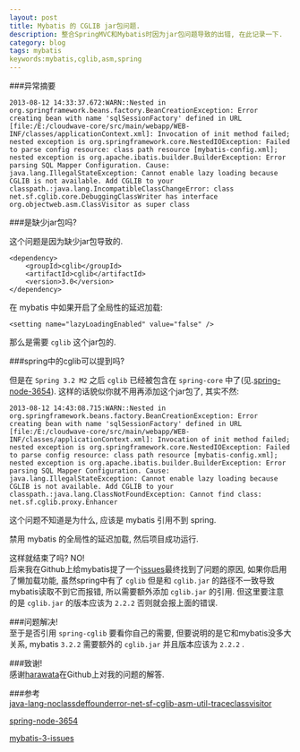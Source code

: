 ```yaml
---
layout: post
title: Mybatis 的 CGLIB jar包问题.
description: 整合SpringMVC和Mybatis时因为jar包问题导致的出错, 在此记录一下.
category: blog
tags: mybatis
keywords:mybatis,cglib,asm,spring
---
```


###异常摘要

	2013-08-12 14:33:37.672:WARN::Nested in org.springframework.beans.factory.BeanCreationException: Error creating bean with name 'sqlSessionFactory' defined in URL [file:/E:/cloudwave-core/src/main/webapp/WEB-INF/classes/applicationContext.xml]: Invocation of init method failed; nested exception is org.springframework.core.NestedIOException: Failed to parse config resource: class path resource [mybatis-config.xml]; nested exception is org.apache.ibatis.builder.BuilderException: Error parsing SQL Mapper Configuration. Cause: java.lang.IllegalStateException: Cannot enable lazy loading because CGLIB is not available. Add CGLIB to your classpath.:java.lang.IncompatibleClassChangeError: class net.sf.cglib.core.DebuggingClassWriter has interface org.objectweb.asm.ClassVisitor as super class

###是缺少jar包吗?  

这个问题是因为缺少jar包导致的.

	<dependency>
		<groupId>cglib</groupId>
		<artifactId>cglib</artifactId>
		<version>3.0</version>
	</dependency>

在 mybatis 中如果开启了全局性的延迟加载:

	<setting name="lazyLoadingEnabled" value="false" />

那么是需要 `cglib` 这个jar包的. 

###spring中的cglib可以提到吗?

但是在 `Spring 3.2 M2` 之后 `cglib` 已经被包含在 `spring-core` 中了(见.[spring-node-3654](http://www.springsource.org/node/3654)). 这样的话貌似你就不用再添加这个jar包了, 其实不然:

	2013-08-12 14:43:08.715:WARN::Nested in org.springframework.beans.factory.BeanCreationException: Error creating bean with name 'sqlSessionFactory' defined in URL [file:/E:/cloudwave-core/src/main/webapp/WEB-INF/classes/applicationContext.xml]: Invocation of init method failed; nested exception is org.springframework.core.NestedIOException: Failed to parse config resource: class path resource [mybatis-config.xml]; nested exception is org.apache.ibatis.builder.BuilderException: Error parsing SQL Mapper Configuration. Cause: java.lang.IllegalStateException: Cannot enable lazy loading because CGLIB is not available. Add CGLIB to your classpath.:java.lang.ClassNotFoundException: Cannot find class: net.sf.cglib.proxy.Enhancer

这个问题不知道是为什么, 应该是 mybatis 引用不到 spring.
  
禁用 mybatis 的全局性的延迟加载, 然后项目成功运行.


这样就结束了吗? NO!  
后来我在Github上给mybatis提了一个[issues](https://github.com/mybatis/mybatis-3/issues/78)最终找到了问题的原因, 如果你启用了懒加载功能, 虽然spring中有了 `cglib` 但是和 `cglib.jar` 的路径不一致导致mybatis读取不到它而报错, 所以需要额外添加 `cglib.jar` 的引用. 但这里要注意的是 `cglib.jar` 的版本应该为 `2.2.2` 否则就会报上面的错误.  

###问题解决!  
至于是否引用 `spring-cglib` 要看你自己的需要, 但要说明的是它和mybatis没多大关系, mybatis `3.2.2` 需要额外的 `cglib.jar` 并且版本应该为 `2.2.2` .


###致谢!  
感谢[harawata](https://github.com/harawata)在Github上对我的问题的解答.

###参考  
[java-lang-noclassdeffounderror-net-sf-cglib-asm-util-traceclassvisitor](http://stackoverflow.com/questions/17326143/java-lang-noclassdeffounderror-net-sf-cglib-asm-util-traceclassvisitor)

[spring-node-3654](http://www.springsource.org/node/3654)

[mybatis-3-issues](https://github.com/mybatis/mybatis-3/issues/4)

